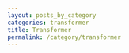 ```yaml
---
layout: posts_by_category
categories: transformer
title: Transformer
permalink: /category/transformer
---
```

